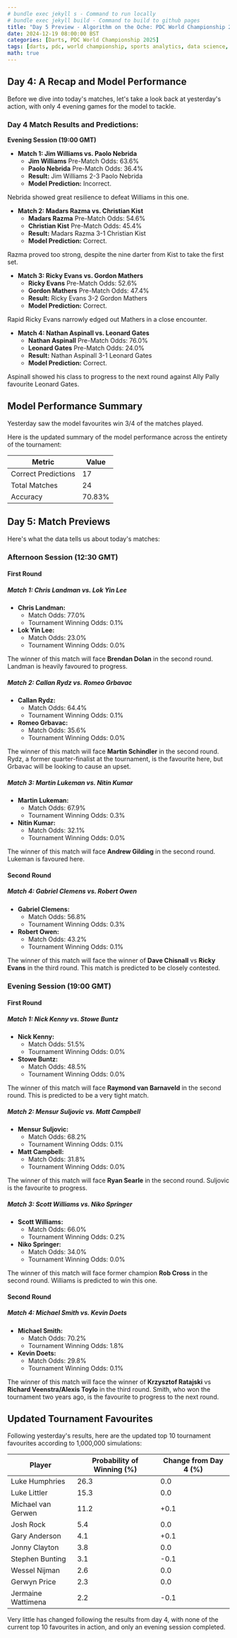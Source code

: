 ```yaml
---
# bundle exec jekyll s - Command to run locally
# bundle exec jekyll build - Command to build to github pages
title: "Day 5 Preview - Algorithm on the Oche: PDC World Championship 2025"
date: 2024-12-19 08:00:00 BST
categories: [Darts, PDC World Championship 2025]
tags: [darts, pdc, world championship, sports analytics, data science, statistics, python, pandas, numpy, web scraping, data collection, elo rating, machine learning, predictive modeling, monte carlo simulation, tournament simulation, probability analysis, match odds, player rankings, data visualization, sports prediction, oche, ally pally, data-driven insights, statistical modeling]
math: true
---
```


## Day 4: A Recap and Model Performance

Before we dive into today's matches, let's take a look back at yesterday's action, with only 4 evening games for the model to tackle.

### Day 4 Match Results and Predictions:

**Evening Session (19:00 GMT)**

*   **Match 1: Jim Williams vs. Paolo Nebrida**
    *   **Jim Williams** Pre-Match Odds: 63.6%
    *   **Paolo Nebrida** Pre-Match Odds: 36.4%
    *   **Result:** Jim Williams 2-3 Paolo Nebrida
    *   **Model Prediction:** Incorrect.

Nebrida showed great resilience to defeat Williams in this one.

*   **Match 2: Madars Razma vs. Christian Kist**
    *   **Madars Razma** Pre-Match Odds: 54.6%
    *   **Christian Kist** Pre-Match Odds: 45.4%
    *   **Result:** Madars Razma 3-1 Christian Kist
     *   **Model Prediction:** Correct.

Razma proved too strong, despite the nine darter from Kist to take the first set.

*   **Match 3: Ricky Evans vs. Gordon Mathers**
    *   **Ricky Evans** Pre-Match Odds: 52.6%
    *   **Gordon Mathers** Pre-Match Odds: 47.4%
    *   **Result:** Ricky Evans 3-2 Gordon Mathers
    *   **Model Prediction:** Correct.

Rapid Ricky Evans narrowly edged out Mathers in a close encounter.

*   **Match 4: Nathan Aspinall vs. Leonard Gates**
    *   **Nathan Aspinall** Pre-Match Odds: 76.0%
    *   **Leonard Gates** Pre-Match Odds: 24.0%
    *   **Result:** Nathan Aspinall 3-1 Leonard Gates
    *   **Model Prediction:** Correct.

Aspinall showed his class to progress to the next round against Ally Pally favourite Leonard Gates.

## Model Performance Summary

Yesterday saw the model favourites win 3/4 of the matches played.

Here is the updated summary of the model performance across the entirety of the tournament:

| Metric          | Value |
| --------------- | ----- |
| Correct Predictions | 17   |
| Total Matches   | 24  |
| Accuracy        | 70.83%   |

## Day 5: Match Previews

Here's what the data tells us about today's matches:

### Afternoon Session (12:30 GMT)

#### First Round

##### Match 1: Chris Landman vs. Lok Yin Lee

*   **Chris Landman:**
    *   Match Odds: 77.0%
    *   Tournament Winning Odds: 0.1%
*   **Lok Yin Lee:**
    *   Match Odds: 23.0%
     *   Tournament Winning Odds: 0.0%

The winner of this match will face **Brendan Dolan** in the second round. Landman is heavily favoured to progress.

##### Match 2: Callan Rydz vs. Romeo Grbavac

*   **Callan Rydz:**
    *   Match Odds: 64.4%
    *    Tournament Winning Odds: 0.1%
*  **Romeo Grbavac:**
    *   Match Odds: 35.6%
    *   Tournament Winning Odds: 0.0%

The winner of this match will face **Martin Schindler** in the second round. Rydz, a former quarter-finalist at the tournament, is the favourite here, but Grbavac will be looking to cause an upset.

##### Match 3: Martin Lukeman vs. Nitin Kumar

*   **Martin Lukeman:**
    *   Match Odds: 67.9%
     *  Tournament Winning Odds: 0.3%
*   **Nitin Kumar:**
    *   Match Odds: 32.1%
    *   Tournament Winning Odds: 0.0%

The winner of this match will face **Andrew Gilding** in the second round. Lukeman is favoured here.

#### Second Round

##### Match 4: Gabriel Clemens vs. Robert Owen

*   **Gabriel Clemens:**
    *   Match Odds: 56.8%
    *   Tournament Winning Odds: 0.3%
*   **Robert Owen:**
    *  Match Odds: 43.2%
    *  Tournament Winning Odds: 0.1%

The winner of this match will face the winner of **Dave Chisnall** vs **Ricky Evans** in the third round. This match is predicted to be closely contested.

### Evening Session (19:00 GMT)

#### First Round

##### Match 1: Nick Kenny vs. Stowe Buntz

*   **Nick Kenny:**
    *   Match Odds: 51.5%
    *    Tournament Winning Odds: 0.0%
*   **Stowe Buntz:**
    *   Match Odds: 48.5%
    *   Tournament Winning Odds: 0.0%

The winner of this match will face **Raymond van Barnaveld** in the second round. This is predicted to be a very tight match.

##### Match 2: Mensur Suljovic vs. Matt Campbell

*  **Mensur Suljovic:**
    *   Match Odds: 68.2%
    *   Tournament Winning Odds: 0.1%
*   **Matt Campbell:**
    *   Match Odds: 31.8%
     *  Tournament Winning Odds: 0.0%

The winner of this match will face **Ryan Searle** in the second round. Suljovic is the favourite to progress.

##### Match 3: Scott Williams vs. Niko Springer

*   **Scott Williams:**
    *   Match Odds: 66.0%
    *   Tournament Winning Odds: 0.2%
*   **Niko Springer:**
    *  Match Odds: 34.0%
     *   Tournament Winning Odds: 0.0%

The winner of this match will face former champion **Rob Cross** in the second round. Williams is predicted to win this one.

#### Second Round

##### Match 4: Michael Smith vs. Kevin Doets

*   **Michael Smith:**
    *   Match Odds: 70.2%
     *  Tournament Winning Odds: 1.8%
*   **Kevin Doets:**
    *   Match Odds: 29.8%
    *   Tournament Winning Odds: 0.1%

The winner of this match will face the winner of **Krzysztof Ratajski** vs **Richard Veenstra/Alexis Toylo** in the third round. Smith, who won the tournament two years ago, is the favourite to progress to the next round.

## Updated Tournament Favourites

Following yesterday's results, here are the updated top 10 tournament favourites according to 1,000,000 simulations:

| Player                | Probability of Winning (%) | Change from Day 4 (%) |
| --------------------- | -------------------------- | ---------------------- |
| Luke Humphries        | 26.3                       | 0.0 |
| Luke Littler          | 15.3                       | 0.0 |
| Michael van Gerwen    | 11.2                       | +0.1 |
| Josh Rock             | 5.4                        | 0.0 |
| Gary Anderson         | 4.1                        | +0.1 |
| Jonny Clayton         | 3.8                        | 0.0 |
| Stephen Bunting       | 3.1                        | -0.1 |
| Wessel Nijman         | 2.6                        | 0.0 |
| Gerwyn Price          | 2.3                        | 0.0 |
| Jermaine Wattimena    | 2.2                        | -0.1 |

Very little has changed following the results from day 4, with none of the current top 10 favourites in action, and only an evening session completed. 